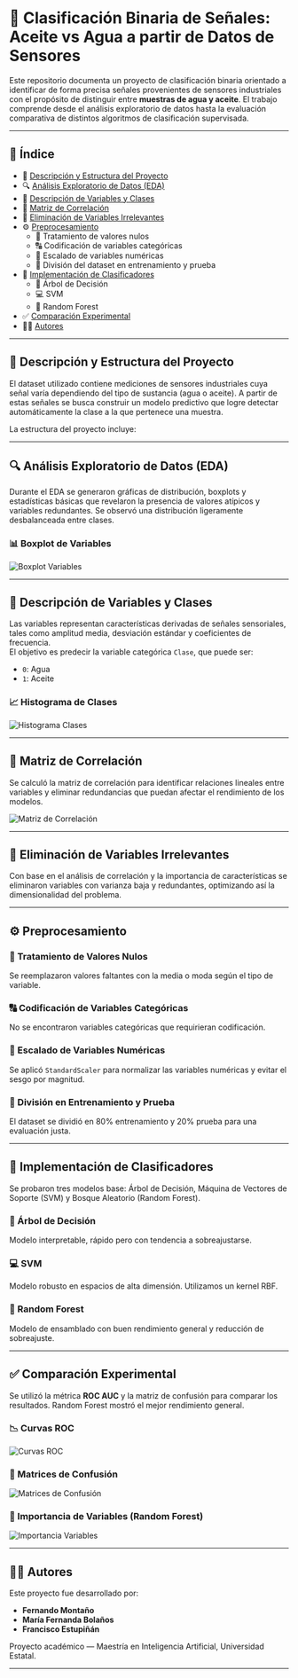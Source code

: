 # 🔬 Clasificación Binaria de Señales: Aceite vs Agua a partir de Datos de Sensores

Este repositorio documenta un proyecto de clasificación binaria orientado a identificar de forma precisa señales provenientes de sensores industriales con el propósito de distinguir entre **muestras de agua y aceite**. El trabajo comprende desde el análisis exploratorio de datos hasta la evaluación comparativa de distintos algoritmos de clasificación supervisada.

---

## 📑 Índice
- 📂 [Descripción y Estructura del Proyecto](#descripción-y-estructura-del-proyecto)
- 🔍 [Análisis Exploratorio de Datos (EDA)](#análisis-exploratorio-de-datos-eda)
- 📝 [Descripción de Variables y Clases](#descripción-de-variables-y-clases)
- 📝 [Matriz de Correlación](#matriz-de-correlación)
- 📝 [Eliminación de Variables Irrelevantes](#eliminación-de-variables-irrelevantes)
- ⚙️ [Preprocesamiento](#preprocesamiento)
  - 🧹 Tratamiento de valores nulos
  - 🔠 Codificación de variables categóricas
  - 📏 Escalado de variables numéricas
  - 🧪 División del dataset en entrenamiento y prueba
- 🤖 [Implementación de Clasificadores](#implementación-de-clasificadores)
  - 🌳 Árbol de Decisión
  - 💻 SVM
  - 🌲 Random Forest
- ✅ [Comparación Experimental](#comparación-experimental)
- 🧑‍💻 [Autores](#autores)

---

## 📂 Descripción y Estructura del Proyecto

El dataset utilizado contiene mediciones de sensores industriales cuya señal varía dependiendo del tipo de sustancia (agua o aceite). A partir de estas señales se busca construir un modelo predictivo que logre detectar automáticamente la clase a la que pertenece una muestra.

La estructura del proyecto incluye:

---

## 🔍 Análisis Exploratorio de Datos (EDA)

Durante el EDA se generaron gráficas de distribución, boxplots y estadísticas básicas que revelaron la presencia de valores atípicos y variables redundantes. Se observó una distribución ligeramente desbalanceada entre clases.

### 📊 Boxplot de Variables
![Boxplot Variables](proyecto_clasificacion_binaria/resultados/boxplot_variables.png)

---

## 📝 Descripción de Variables y Clases

Las variables representan características derivadas de señales sensoriales, tales como amplitud media, desviación estándar y coeficientes de frecuencia.  
El objetivo es predecir la variable categórica `Clase`, que puede ser:
- `0`: Agua
- `1`: Aceite

### 📈 Histograma de Clases
![Histograma Clases](proyecto_clasificacion_binaria/resultados/histograma_clases.png)

---

## 📝 Matriz de Correlación

Se calculó la matriz de correlación para identificar relaciones lineales entre variables y eliminar redundancias que puedan afectar el rendimiento de los modelos.

![Matriz de Correlación](proyecto_clasificacion_binaria/resultados/matriz_correlacion.png)

---

## 📝 Eliminación de Variables Irrelevantes

Con base en el análisis de correlación y la importancia de características se eliminaron variables con varianza baja y redundantes, optimizando así la dimensionalidad del problema.

---

## ⚙️ Preprocesamiento

### 🧹 Tratamiento de Valores Nulos
Se reemplazaron valores faltantes con la media o moda según el tipo de variable.

### 🔠 Codificación de Variables Categóricas
No se encontraron variables categóricas que requirieran codificación.

### 📏 Escalado de Variables Numéricas
Se aplicó `StandardScaler` para normalizar las variables numéricas y evitar el sesgo por magnitud.

### 🧪 División en Entrenamiento y Prueba
El dataset se dividió en 80% entrenamiento y 20% prueba para una evaluación justa.

---

## 🤖 Implementación de Clasificadores

Se probaron tres modelos base: Árbol de Decisión, Máquina de Vectores de Soporte (SVM) y Bosque Aleatorio (Random Forest).

### 🌳 Árbol de Decisión
Modelo interpretable, rápido pero con tendencia a sobreajustarse.

### 💻 SVM
Modelo robusto en espacios de alta dimensión. Utilizamos un kernel RBF.

### 🌲 Random Forest
Modelo de ensamblado con buen rendimiento general y reducción de sobreajuste.

---

## ✅ Comparación Experimental

Se utilizó la métrica **ROC AUC** y la matriz de confusión para comparar los resultados. Random Forest mostró el mejor rendimiento general.

### 📉 Curvas ROC
![Curvas ROC](proyecto_clasificacion_binaria/resultados/curvas_roc.png)

### 🔲 Matrices de Confusión
![Matrices de Confusión](proyecto_clasificacion_binaria/resultados/matrices_confusion.png)

### 🧪 Importancia de Variables (Random Forest)
![Importancia Variables](proyecto_clasificacion_binaria/resultados/importancia_variables_rf.png)

---

## 🧑‍💻 Autores

Este proyecto fue desarrollado por:

- **Fernando Montaño**
- **María Fernanda Bolaños**
- **Francisco Estupiñán**

Proyecto académico — Maestría en Inteligencia Artificial, Universidad Estatal.

---


